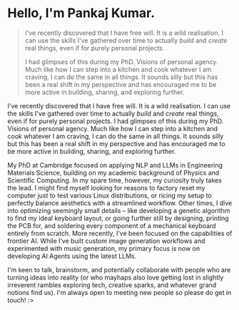 <h1>
Hello, I'm Pankaj Kumar.
</h1>

> I've recently discovered that I have free will. It is a wild realisation.
> I can use the skills I've gathered over time to actually *build* and
> *create* real things, even if for purely personal projects.
>
> I had glimpses of this during my PhD. Visions of personal agency. Much
> like how I can step into a kitchen and cook whatever I am craving,
> I can do the same in all things. It sounds silly but this has been a
> real shift in my perspective and has encouraged me to be more active
> in building, sharing, and exploring further.


I've recently discovered that I have free will. It is a wild realisation. I can use the skills I've gathered over time to actually <em>build</em> and <em>create</em> real things, even if for purely personal projects. I had glimpses of this during my PhD. Visions of personal agency. Much like how I can step into a kitchen and cook whatever I am craving, I can do the same in all things. It sounds silly but this has been a real shift in my perspective and has encouraged me to be more active in building, sharing, and exploring further.
</p>

<p>
My PhD at Cambridge focused on applying NLP and LLMs in Engineering Materials Science, building on my academic background of Physics and Scientific Computing. In my spare time, however, my curiosity truly takes the lead. I might find myself looking for reasons to factory reset my computer just to test various Linux distributions, or ricing my setup to perfectly balance aesthetics with a streamlined workflow. Other times, I dive into optimizing seemingly small details – like developing a genetic algorithm to find my ideal keyboard layout, or going further still by designing, printing the PCB for, and soldering every component of a mechanical keyboard entirely from scratch. More recently, I’ve been focused on the capabilities of frontier AI. While I’ve built custom image generation workflows and experimented with music generation, my primary focus is now on developing AI Agents using the latest LLMs.
</p>

<p>
I'm keen to talk, brainstorm, and potentially collaborate with people who are turning ideas into reality (or who mayhaps also love getting lost in slightly irreverent rambles exploring tech, creative sparks, and whatever grand notions find us). I'm always open to meeting new people so please do get in touch! :>
</p>

